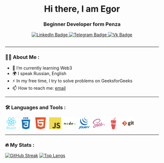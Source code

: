 <div id="header" align="center">
  <h1>Hi there, I am Egor</h1>
  <h3>Beginner Developer form Penza</h3>  
  <div id="badges">
    <a href="your-linkedin-URL">
      <img
        src="https://img.shields.io/badge/LinkedIn-blue?style=for-the-badge&logo=linkedin&logoColor=white"
        alt="LinkedIn Badge"
      />
    </a>
    <a href="https://t.me/Rokilokii">
      <img
        src="https://img.shields.io/badge/-Telegram-blue?style=for-the-badge&logo=Telegram"
        alt="Telegram Badge"
      />
    </a>
    <a href="https://vk.com/id63094483">
      <img
        src="https://img.shields.io/badge/-Vkontakte-blue?style=for-the-badge&logo=Vk"
        alt="Vk Badge"
      />
    </a>
  </div>
  <img
    src="https://komarev.com/ghpvc/?username=Rokilokii&style=flat-square&color=blue"
    alt=""
  />

---

</div>

### 👨‍💻 About Me :

- 🌱 I’m currently learning Web3
- 🌍 I speak Russian, English
- ⚡ In my free time, I try to solve problems on GeeksforGeeks
- 📫 How to reach me: [email](mailto:egorwow2@gmail.com)

---

### 🛠️ Languages and Tools :

<div>
  <img src="https://github.com/devicons/devicon/blob/master/icons/react/react-original-wordmark.svg" title="React" alt="React" width="40" height="40"/>&nbsp;
  <img src="https://github.com/devicons/devicon/blob/master/icons/css3/css3-plain-wordmark.svg"  title="CSS3" alt="CSS" width="40" height="40"/>&nbsp;
  <img src="https://github.com/devicons/devicon/blob/master/icons/html5/html5-original.svg" title="HTML5" alt="HTML" width="40" height="40"/>&nbsp;
  <img src="https://github.com/devicons/devicon/blob/master/icons/javascript/javascript-original.svg" title="JavaScript" alt="JavaScript" width="40" height="40"/>&nbsp;
  <img src="https://github.com/devicons/devicon/blob/master/icons/nodejs/nodejs-original-wordmark.svg" title="NodeJS" alt="NodeJS" width="40" height="40"/>&nbsp;
  <img src="https://github.com/devicons/devicon/blob/master/icons/jquery/jquery-plain-wordmark.svg" title="jQuery"  alt="jQuery" width="40" height="40"/>&nbsp;
  <img src="https://github.com/devicons/devicon/blob/master/icons/sass/sass-original.svg" title="SASS" alt="SASS" width="40" height="40"/>&nbsp;  
  <img src="https://github.com/devicons/devicon/blob/master/icons/gulp/gulp-plain.svg" title="Gulp" alt="Gulp" width="40" height="40"/>&nbsp;
  <img src="https://github.com/devicons/devicon/blob/master/icons/git/git-original-wordmark.svg" title="Git" alt="Git" width="40" height="40"/>
</div>

---

### :fire: My Stats :

[![GitHub Streak](http://github-readme-streak-stats.herokuapp.com?user=Rokilokii&theme=dark&background=000000)](https://git.io/streak-stats)
[![Top Langs](https://github-readme-stats.vercel.app/api/top-langs/?username=Rokilokii&layout=compact&theme=vision-friendly-dark)](https://github.com/anuraghazra/github-readme-stats)
